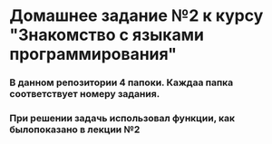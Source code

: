 # Домашнее задание №2 к курсу "Знакомство с языками программирования"

### В данном репозитории 4 папоки. Каждаа папка соответствует номеру задания.

### При решении задачь использовал функции, как былопоказано в лекции №2